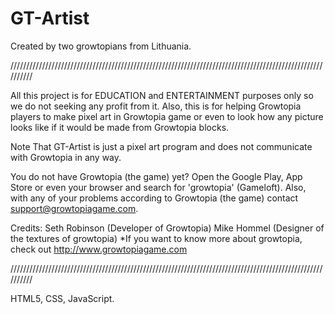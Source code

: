 # GT-Artist 

Created by two growtopians from Lithuania.

//////////////////////////////////////////////////////////////////////////////////////////////////////////

All this project is for EDUCATION and ENTERTAINMENT purposes only so we do not seeking any profit from it.
Also, this is for helping Growtopia players to make pixel art in Growtopia game or even to look how any picture 
looks like if it would be made from Growtopia blocks.

Note That GT-Artist is just a pixel art program and does not communicate with Growtopia in any way.

You do not have Growtopia (the game) yet? 
Open the Google Play, App Store or even your browser and search for 'growtopia' (Gameloft).
Also, with any of your problems according to Growtopia (the game) contact support@growtopiagame.com.

Credits: Seth Robinson (Developer of Growtopia)
Mike Hommel (Designer of the textures of growtopia)
*If you want to know more about growtopia, check out http://www.growtopiagame.com

//////////////////////////////////////////////////////////////////////////////////////////////////////////

HTML5, CSS, JavaScript.

